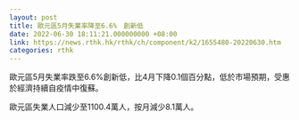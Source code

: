 ```yaml
---
layout: post
title: 歐元區5月失業率降至6.6%　創新低
date: 2022-06-30 18:11:21.000000000 +08:00
link: https://news.rthk.hk/rthk/ch/component/k2/1655480-20220630.htm
categories: rthk
---
```


歐元區5月失業率跌至6.6%創新低，比4月下降0.1個百分點，低於市場預期，受惠於經濟持續自疫情中復蘇。

歐元區失業人口減少至1100.4萬人，按月減少8.1萬人。
